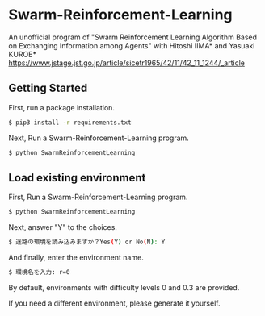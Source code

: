 # Swarm-Reinforcement-Learning

An unofficial program of "Swarm Reinforcement Learning Algorithm Based on Exchanging Information among Agents" with Hitoshi IIMA* and Yasuaki KUROE*
https://www.jstage.jst.go.jp/article/sicetr1965/42/11/42_11_1244/_article

## Getting Started

First, run a package installation.
```bash
$ pip3 install -r requirements.txt
```

Next, Run a Swarm-Reinforcement-Learning program.
```bash
$ python SwarmReinforcementLearning
```

## Load existing environment
First, Run a Swarm-Reinforcement-Learning program.
```bash
$ python SwarmReinforcementLearning
```

Next, answer "Y" to the choices.

```bash
$ 迷路の環境を読み込みますか？Yes(Y) or No(N): Y
```

And finally, enter the environment name.

```bash
$ 環境名を入力: r=0
```

By default, environments with difficulty levels 0 and 0.3 are provided.

If you need a different environment, please generate it yourself.

